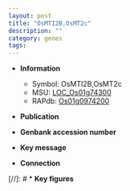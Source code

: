 ```yaml
---
layout: post
title: "OsMTI2B,OsMT2c"
description: ""
category: genes
tags: 
---
```


* **Information**  
    + Symbol: OsMTI2B,OsMT2c  
    + MSU: [LOC_Os01g74300](http://rice.uga.edu/cgi-bin/ORF_infopage.cgi?orf=LOC_Os01g74300)  
    + RAPdb: [Os01g0974200](http://rapdb.dna.affrc.go.jp/viewer/gbrowse_details/irgsp1?name=Os01g0974200)  

* **Publication**  

* **Genbank accession number**  

* **Key message**  

* **Connection**  

[//]: # * **Key figures**  


